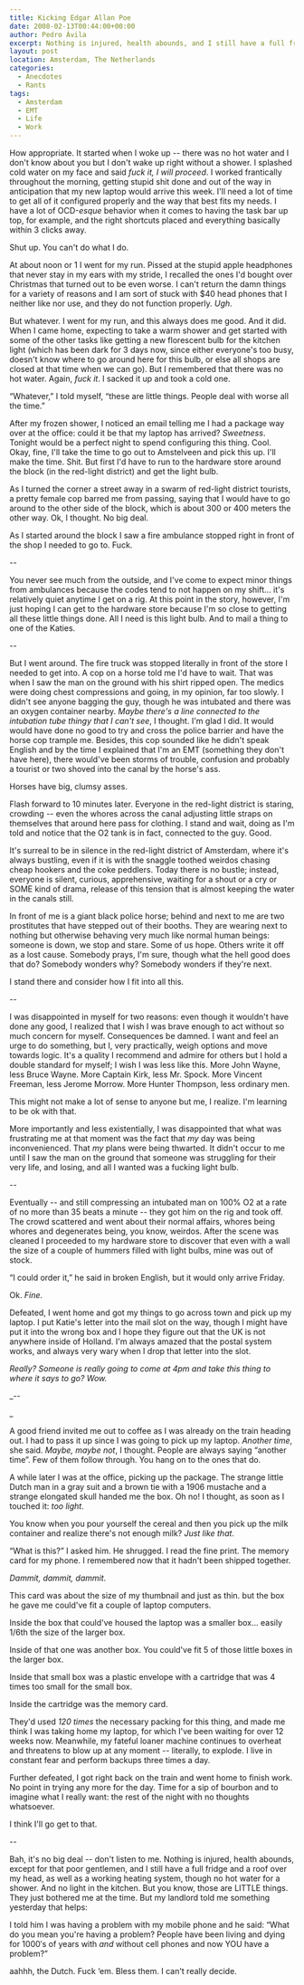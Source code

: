```yaml
---
title: Kicking Edgar Allan Poe
date: 2008-02-13T00:44:00+00:00
author: Pedro Ávila
excerpt: Nothing is injured, health abounds, and I still have a full fridge and a roof over my head.
layout: post
location: Amsterdam, The Netherlands
categories:
  - Anecdotes
  - Rants
tags:
  - Amsterdam
  - EMT
  - Life
  - Work
---
```

How appropriate. It started when I woke up -- there was no hot water and I don't know about you but I don't wake up right without a shower. I splashed cold water on my face and said _fuck it, I will proceed_. I worked frantically throughout the morning, getting stupid shit done and out of the way in anticipation that my new laptop would arrive this week. I'll need a lot of time to get all of it configured properly and the way that best fits my needs. I have a lot of OCD-_esque_ behavior when it comes to having the task bar up top, for example, and the right shortcuts placed and everything basically within 3 clicks away.

Shut up. You can't do what I do.

At about noon or 1 I went for my run. Pissed at the stupid apple headphones that never stay in my ears with my stride, I recalled the ones I'd bought over Christmas that turned out to be even worse. I can't return the damn things for a variety of reasons and I am sort of stuck with $40 head phones that I neither like nor use, and they do not function properly. _Ugh_.

But whatever. I went for my run, and this always does me good. And it did. When I came home, expecting to take a warm shower and get started with some of the other tasks like getting a new florescent bulb for the kitchen light (which has been dark for 3 days now, since either everyone's too busy, doesn't know where to go around here for this bulb, or else all shops are closed at that time when we can go). But I remembered that there was no hot water. Again, _fuck it_. I sacked it up and took a cold one.

“Whatever,” I told myself, “these are little things. People deal with worse all the time.”

After my frozen shower, I noticed an email telling me I had a package way over at the office: could it be that my laptop has arrived? _Sweetness_. Tonight would be a perfect night to spend configuring this thing. Cool. Okay, fine, I'll take the time to go out to Amstelveen and pick this up. I'll make the time. Shit. But first I'd have to run to the hardware store around the block (in the red-light district) and get the light bulb.

As I turned the corner a street away in a swarm of red-light district tourists, a pretty female cop barred me from passing, saying that I would have to go around to the other side of the block, which is about 300 or 400 meters the other way. Ok, I thought. No big deal.

As I started around the block I saw a fire ambulance stopped right in front of the shop I needed to go to. Fuck.

--

You never see much from the outside, and I've come to expect minor things from ambulances because the codes tend to not happen on my shift... it's relatively quiet anytime I get on a rig. At this point in the story, however, I'm just hoping I can get to the hardware store because I'm so close to getting all these little things done. All I need is this light bulb. And to mail a thing to one of the Katies.

--

But I went around. The fire truck was stopped literally in front of the store I needed to get into. A cop on a horse told me I'd have to wait. That was when I saw the man on the ground with his shirt ripped open. The medics were doing chest compressions and going, in my opinion, far too slowly. I didn't see anyone bagging the guy, though he was intubated and there was an oxygen container nearby. _Maybe there's a line connected to the intubation tube thingy that I can't see_, I thought. I'm glad I did. It would would have done no good to try and cross the police barrier and have the horse cop trample me. Besides, this cop sounded like he didn't speak English and by the time I explained that I'm an EMT (something they don't have here), there would've been storms of trouble, confusion and probably a tourist or two shoved into the canal by the horse's ass.

Horses have big, clumsy asses.

Flash forward to 10 minutes later. Everyone in the red-light district is staring, crowding -- even the whores across the canal adjusting little straps on themselves that around here pass for clothing. I stand and wait, doing as I'm told and notice that the O2 tank is in fact, connected to the guy. Good.

It's surreal to be in silence in the red-light district of Amsterdam, where it's always bustling, even if it is with the snaggle toothed weirdos chasing cheap hookers and the coke peddlers. Today there is no bustle; instead, everyone is silent, curious, apprehensive, waiting for a shout or a cry or SOME kind of drama, release of this tension that is almost keeping the water in the canals still.

In front of me is a giant black police horse; behind and next to me are two prostitutes that have stepped out of their booths. They are wearing next to nothing but otherwise behaving very much like normal human beings: someone is down, we stop and stare. Some of us hope. Others write it off as a lost cause. Somebody prays, I'm sure, though what the hell good does that do? Somebody wonders why? Somebody wonders if they're next.

I stand there and consider how I fit into all this.

--

I was disappointed in myself for two reasons: even though it wouldn't have done any good, I realized that I wish I was brave enough to act without so much concern for myself. Consequences be damned. I want and feel an urge to do something, but I, very practically, weigh options and move towards logic. It's a quality I recommend and admire for others but I hold a double standard for myself; I wish I was less like this. More John Wayne, less Bruce Wayne. More Captain Kirk, less Mr. Spock. More Vincent Freeman, less Jerome Morrow. More Hunter Thompson, less ordinary men.

This might not make a lot of sense to anyone but me, I realize. I'm learning to be ok with that.

More importantly and less existentially, I was disappointed that what was frustrating me at that moment was the fact that _my_ day was being inconvenienced. That _my_ plans were being thwarted. It didn't occur to me until I saw the man on the ground that someone was struggling for their very life, and losing, and all I wanted was a fucking light bulb.

--

Eventually -- and still compressing an intubated man on 100% O2 at a rate of no more than 35 beats a minute -- they got him on the rig and took off. The crowd scattered and went about their normal affairs, whores being whores and degenerates being, you know, weirdos. After the scene was cleaned I proceeded to my hardware store to discover that even with a wall the size of a couple of hummers filled with light bulbs, mine was out of stock.

“I could order it,” he said in broken English, but it would only arrive Friday.

Ok. _Fine_.

Defeated, I went home and got my things to go across town and pick up my laptop. I put Katie's letter into the mail slot on the way, though I might have put it into the wrong box and I hope they figure out that the UK is not anywhere inside of Holland. I'm always amazed that the postal system works, and always very wary when I drop that letter into the slot.

_Really? Someone is really going to come at 4pm and take this thing to where it says to go? Wow._

_--
  
_ 

A good friend invited me out to coffee as I was already on the train heading out. I had to pass it up since I was going to pick up my laptop. _Another time_, she said. _Maybe, maybe not_, I thought. People are always saying “another time”. Few of them follow through. You hang on to the ones that do.

A while later I was at the office, picking up the package. The strange little Dutch man in a gray suit and a brown tie with a 1906 mustache and a strange elongated skull handed me the box. Oh no! I thought, as soon as I touched it: _too light_.

You know when you pour yourself the cereal and then you pick up the milk container and realize there's not enough milk? _Just like that_.

“What is this?” I asked him. He shrugged. I read the fine print. The memory card for my phone. I remembered now that it hadn't been shipped together.

_Dammit, dammit, dammit_.

This card was about the size of my thumbnail and just as thin. but the box he gave me could've fit a couple of laptop computers.

Inside the box that could've housed the laptop was a smaller box... easily 1/6th the size of the larger box.

Inside of that one was another box. You could've fit 5 of those little boxes in the larger box.

Inside that small box was a plastic envelope with a cartridge that was 4 times too small for the small box.

Inside the cartridge was the memory card.

They'd used _120 times_ the necessary packing for this thing, and made me think I was taking home my laptop, for which I've been waiting for over 12 weeks now. Meanwhile, my fateful loaner machine continues to overheat and threatens to blow up at any moment -- literally, to explode. I live in constant fear and perform backups three times a day.

Further defeated, I got right back on the train and went home to finish work. No point in trying any more for the day. Time for a sip of bourbon and to imagine what I really want: the rest of the night with no thoughts whatsoever.

I think I'll go get to that.

--

Bah, it's no big deal -- don't listen to me. Nothing is injured, health abounds, except for that poor gentlemen, and I still have a full fridge and a roof over my head, as well as a working heating system, though no hot water for a shower. And no light in the kitchen. But you know, those are LITTLE things. They just bothered me at the time. But my landlord told me something yesterday that helps:

I told him I was having a problem with my mobile phone and he said: “What do you mean you're having a problem? People have been living and dying for 1000&#8242;s of years with _and_ without cell phones and now YOU have a problem?”

aahhh, the Dutch. Fuck ‘em. Bless them. I can't really decide.